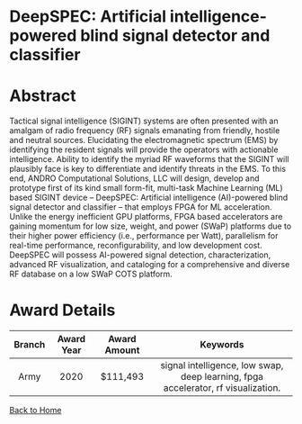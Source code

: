 
DeepSPEC: Artificial intelligence-powered blind signal detector and classifier
==============================================================================

# Abstract


Tactical signal intelligence (SIGINT) systems are often presented with an amalgam of radio frequency (RF) signals emanating from friendly, hostile and neutral sources. Elucidating the electromagnetic spectrum (EMS) by identifying the resident signals will provide the operators with actionable intelligence. Ability to identify the myriad RF waveforms that the SIGINT will plausibly face is key to differentiate and identify threats in the EMS. To this end, ANDRO Computational Solutions, LLC will design, develop and prototype first of its kind small form-fit, multi-task Machine Learning (ML) based SIGINT device – DeepSPEC: Artificial intelligence (AI)-powered blind signal detector and classifier – that employs FPGA for ML acceleration. Unlike the energy inefficient GPU platforms, FPGA based accelerators are gaining momentum for low size, weight, and power (SWaP) platforms due to their higher power efficiency (i.e., performance per Watt), parallelism for real-time performance, reconfigurability, and low development cost. DeepSPEC will possess AI-powered signal detection, characterization, advanced RF visualization, and cataloging for a comprehensive and diverse RF database on a low SWaP COTS platform.  

# Award Details

|Branch|Award Year|Award Amount|Keywords|
| :---: | :---: | :---: | :---: |
|Army|2020|$111,493|signal intelligence, low swap, deep learning, fpga accelerator, rf visualization.|
  
  


[Back to Home](https://github.com/chrischow/dod_sbir_awards/CC/#1053)